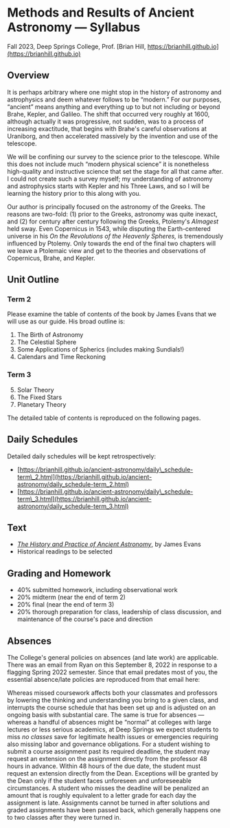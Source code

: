 # Methods and Results of Ancient Astronomy &mdash; Syllabus

Fall 2023, Deep Springs College, Prof. [Brian Hill, https://brianhill.github.io](https://brianhill.github.io)

## Overview

It is perhaps arbitrary where one might stop in the history of astronomy and astrophysics and deem whatever follows to be &ldquo;modern.&rdquo; For our purposes, &ldquo;ancient&rdquo; means anything and everything up to but not including or beyond Brahe, Kepler, and Galileo. The shift that occurred very roughly at 1600, although actually it was progressive, not sudden, was to a process of increasing exactitude, that begins with Brahe's careful observations at Uraniborg, and then accelerated massively by the invention and use of the telescope.

We will be confining our survey to the science prior to the telescope. While this does not include much &ldquo;modern physical science&rdquo; it is nonetheless high-quality and instructive science that set the stage for all that came after. I could not create such a survey myself; my understanding of astronomy and astrophysics starts with Kepler and his Three Laws, and so I will be learning the history prior to this along with you.

Our author is principally focused on the astronomy of the Greeks. The reasons are two-fold: (1) prior to the Greeks, astronomy was quite inexact, and (2) for century after century following the Greeks, Ptolemy's *Almagest* held sway. Even Copernicus in 1543, while disputing the Earth-centered universe in his *On the Revolutions of the Heavenly Spheres,* is tremendously influenced by Ptolemy. Only towards the end of the final two chapters will we leave a Ptolemaic view and get to the theories and observations of Copernicus, Brahe, and Kepler.

## Unit Outline

### Term 2

Please examine the table of contents of the book by James Evans that we will use as our guide. His broad outline is:

1. The Birth of Astronomy
2. The Celestial Sphere
3. Some Applications of Spherics (includes making Sundials!)
4. Calendars and Time Reckoning

### Term 3

5. Solar Theory
6. The Fixed Stars
7. Planetary Theory

The detailed table of contents is reproduced on the following pages.

## Daily Schedules

Detailed daily schedules will be kept retrospectively:

* [https://brianhill.github.io/ancient-astronomy/daily\_schedule-term\_2.html](https://brianhill.github.io/ancient-astronomy/daily_schedule-term_2.html)
* [https://brianhill.github.io/ancient-astronomy/daily\_schedule-term\_3.html](https://brianhill.github.io/ancient-astronomy/daily_schedule-term_3.html)

## Text

* [*The History and Practice of Ancient Astronomy*](https://www.amazon.com/History-Practice-Ancient-Astronomy/dp/0195095391), by James Evans
* Historical readings to be selected

## Grading and Homework

* 40% submitted homework, including observational work
* 20% midterm (near the end of term 2)
* 20% final (near the end of term 3)
* 20% thorough preparation for class, leadership of class discussion, and maintenance of the course's pace and direction

## Absences

The College's general policies on absences (and late work) are applicable. There was an email from  Ryan on this September 8, 2022 in response to a flagging Spring 2022 semester. Since that email predates most of you, the essential absence/late policies are reproduced from that email here:

Whereas missed coursework affects both your classmates and professors by lowering the thinking and understanding you bring to a given class, and interrupts the course schedule that has been set up and is adjusted on an ongoing basis with substantial care. The same is true for absences &mdash; whereas a handful of absences might be &ldquo;normal&rdquo; at colleges with large lectures or less serious academics, at Deep Springs we expect students to miss *no classes* save for legitimate health issues or emergencies requiring also missing labor and governance obligations. For a student wishing to submit a course assignment past its required deadline, the student may request an extension on the assignment directly from the professor 48 hours in advance. Within 48 hours of the due date, the student must request an extension directly from the Dean. Exceptions will be granted by the Dean only if the student faces unforeseen and unforeseeable circumstances. A student who misses the deadline will be penalized an amount that is roughly equivalent to a letter grade for each day the assignment is late. Assignments cannot be turned in after solutions and graded assignments have been passed back, which generally happens one to two classes after they were turned in.
